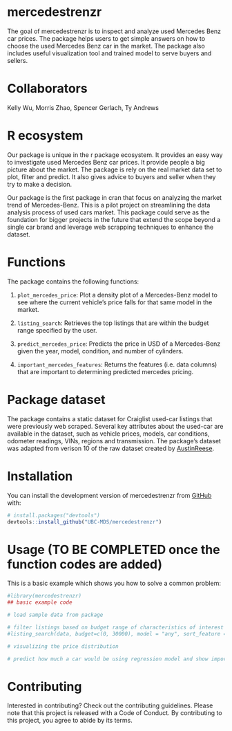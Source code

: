 
<!-- README.md is generated from README.Rmd. Please edit that file -->

# mercedestrenzr

<!-- badges: start -->
<!-- badges: end -->

The goal of mercedestrenzr is to inspect and analyze used Mercedes Benz
car prices. The package helps users to get simple answers on how to
choose the used Mercedes Benz car in the market. The package also
includes useful visualization tool and trained model to serve buyers and
sellers.

# Collaborators

Kelly Wu, Morris Zhao, Spencer Gerlach, Ty Andrews

# R ecosystem

Our package is unique in the r package ecosystem. It provides an easy
way to investigate used Mercedes Benz car prices. It provide people a
big picture about the market. The package is rely on the real market
data set to plot, filter and predict. It also gives advice to buyers and
seller when they try to make a decision.

Our package is the first package in cran that focus on analyzing the
market trend of Mercedes-Benz. This is a pilot project on streamlining
the data analysis process of used cars market. This package could serve
as the foundation for bigger projects in the future that extend the
scope beyond a single car brand and leverage web scrapping techniques to
enhance the dataset.

# Functions

The package contains the following functions:

1.  `plot_mercedes_price`: Plot a density plot of a Mercedes-Benz model
    to see where the current vehicle’s price falls for that same model
    in the market.

2.  `listing_search`: Retrieves the top listings that are within the
    budget range specified by the user.

3.  `predict_mercedes_price`: Predicts the price in USD of a
    Mercedes-Benz given the year, model, condition, and number of
    cylinders.

4.  `important_mercedes_features`: Returns the features (i.e. data
    columns) that are important to determining predicted mercedes
    pricing.

# Package dataset

The package contains a static dataset for Craiglist used-car listings
that were previously web scraped. Several key attributes about the
used-car are available in the dataset, such as vehicle prices, models,
car conditions, odometer readings, VINs, regions and transmission. The
package’s dataset was adapted from verison 10 of the raw dataset created
by [AustinReese](https://github.com/AustinReese/UsedVehicleSearch).

# Installation

You can install the development version of mercedestrenzr from
[GitHub](https://github.com/) with:

``` r
# install.packages("devtools")
devtools::install_github("UBC-MDS/mercedestrenzr")
```

# Usage (TO BE COMPLETED once the function codes are added)

This is a basic example which shows you how to solve a common problem:

``` r
#library(mercedestrenzr)
## basic example code

# load sample data from package

# filter listings based on budget range of characteristics of interest
#listing_search(data, budget=c(0, 30000), model = "any", sort_feature = "odometer", ascending = TRUE)

# visualizing the price distribution

# predict how much a car would be using regression model and show important features
```

# Contributing

Interested in contributing? Check out the contributing guidelines.
Please note that this project is released with a Code of Conduct. By
contributing to this project, you agree to abide by its terms.

